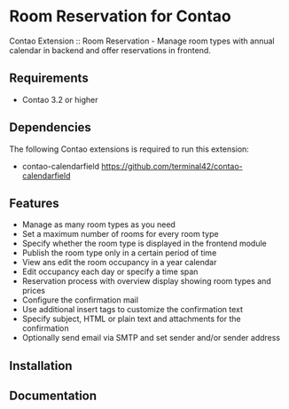 Room Reservation for Contao
=======================

Contao Extension :: Room Reservation - Manage room types with annual calendar in backend and offer reservations in frontend.


Requirements
-----------------------
+ Contao 3.2 or higher

Dependencies
-----------------------
The following Contao extensions is required to run this extension:
+ contao-calendarfield https://github.com/terminal42/contao-calendarfield

Features
-----------------------
+ Manage as many room types as you need
+ Set a maximum number of rooms for every room type
+ Specify whether the room type is displayed in the frontend module
+ Publish the room type only in a certain period of time
+ View ans edit the room occupancy in a year calendar
+ Edit occupancy each day or specify a time span
+ Reservation process with overview display showing room types and prices
+ Configure the confirmation mail 
+ Use additional insert tags to customize the confirmation text
+ Specify subject, HTML or plain text and attachments for the confirmation
+ Optionally send email via SMTP and set sender and/or sender address

Installation
-----------------------

Documentation
-----------------------
